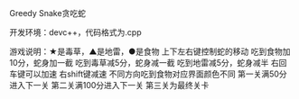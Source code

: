 Greedy Snake贪吃蛇

开发环境：devc++，代码格式为.cpp



游戏说明：★是毒草，▲是地雷，●是食物
上下左右键控制蛇的移动
吃到食物加10分，蛇身加一截
吃到毒草减5分，蛇身减一截
吃到地雷减5分，蛇身减半
右回车键可以加速
右shift键减速
不同方向吃到食物对应界面颜色不同
第一关满50分进入下一关
第二关满100分进入下一关
第三关为最终关卡
